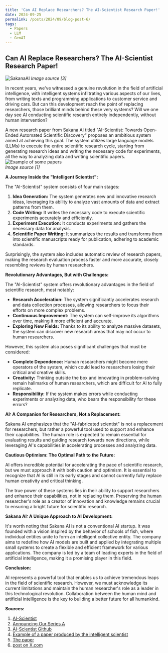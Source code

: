 ```yaml
---
title: 'Can AI Replace Researchers? The AI-Scientist Research Paper!'
date: 2024-09-25
permalink: /posts/2024/09/blog-post-6/
tags:
  - Papers
  - LLM
  - GenAI
---
```

## Can AI Replace Researchers? The AI-Scientist Research Paper!

![SakanaAI](https://github.com/SakanaAI/AI-Scientist/raw/main/docs/anim-ai-scientist.gif)
*Image source [3]* 


In recent years, we've witnessed a genuine revolution in the field of artificial intelligence, with intelligent systems infiltrating various aspects of our lives, from writing texts and programming applications to customer service and driving cars. But can this development reach the point of replacing researchers, those brilliant minds behind these very systems? Will we one day see AI conducting scientific research entirely independently, without human intervention?

A new research paper from Sakana AI titled "AI-Scientist: Towards Open-Ended Automated Scientific Discovery" proposes an ambitious system aimed at achieving this goal. The system utilizes large language models (LLMs) to execute the entire scientific research cycle, starting from generating research ideas and writing the necessary code for experiments, all the way to analyzing data and writing scientific papers.
![Example of some papers](https://sakana.ai/assets/ai-scientist/adaptive_dual_scale_denoising.jpeg)  
*Image source [1]*

**A Journey Inside the "Intelligent Scientist":**

The "AI-Scientist" system consists of four main stages:

1. **Idea Generation:** The system generates new and innovative research ideas, leveraging its ability to analyze vast amounts of data and extract patterns from them.
2. **Code Writing:** It writes the necessary code to execute scientific experiments accurately and efficiently.
3. **Experiment Execution:** It conducts experiments and gathers the necessary data for analysis.
4. **Scientific Paper Writing:** It summarizes the results and transforms them into scientific manuscripts ready for publication, adhering to academic standards.

Surprisingly, the system also includes automatic review of research papers, making the research evaluation process faster and more accurate, closely resembling reviews by human researchers.

**Revolutionary Advantages, But with Challenges:**

The "AI-Scientist" system offers revolutionary advantages in the field of scientific research, most notably:

* **Research Acceleration:** The system significantly accelerates research and data collection processes, allowing researchers to focus their efforts on more complex problems.
* **Continuous Improvement:** The system can self-improve its algorithms over time, making it more efficient and accurate.
* **Exploring New Fields:** Thanks to its ability to analyze massive datasets, the system can discover new research areas that may not occur to human researchers.

However, this system also poses significant challenges that must be considered:

* **Complete Dependence:** Human researchers might become mere operators of the system, which could lead to researchers losing their critical and creative skills.
* **Creativity:** Thinking outside the box and innovating in problem-solving remain hallmarks of human researchers, which are difficult for AI to fully replicate.
* **Responsibility:** If the system makes errors while conducting experiments or analyzing data, who bears the responsibility for these errors?

**AI: A Companion for Researchers, Not a Replacement:**

Sakana AI emphasizes that the "AI-fabricated scientist" is not a replacement for researchers, but rather a powerful tool used to support and enhance their capabilities. The human role is expected to remain essential for evaluating results and guiding research towards new directions, while leveraging AI's capabilities in accelerating processes and analyzing data.

**Cautious Optimism: The Optimal Path to the Future:**

AI offers incredible potential for accelerating the pace of scientific research, but we must approach it with both caution and optimism. It is essential to recognize that AI is still in its early stages and cannot currently fully replace human creativity and critical thinking.

The true power of these systems lies in their ability to support researchers and enhance their capabilities, not in replacing them. Preserving the human researcher's role as a creator of innovation and knowledge remains crucial to ensuring a bright future for scientific research.

**Sakana AI: A Unique Approach to AI Development:**

It's worth noting that Sakana AI is not a conventional AI startup. It was founded with a vision inspired by the behavior of schools of fish, where individual entities unite to form an intelligent collective entity. The company aims to redefine how AI models are built and applied by integrating multiple small systems to create a flexible and efficient framework for various applications. The company is led by a team of leading experts in the field of artificial intelligence, making it a promising player in this field.

**Conclusion:**

AI represents a powerful tool that enables us to achieve tremendous leaps in the field of scientific research. However, we must acknowledge its current limitations and maintain the human researcher's role as a leader in this technological revolution. Collaboration between the human mind and artificial intelligence is the key to building a better future for all humankind.

**Sources:**
1. [AI-Scientist]("https://sakana.ai/ai-scientist/")
2. [Announcing Our Series A]("https://sakana.ai/series-a/")
3. [AI-Scientist Github]("https://github.com/SakanaAI/AI-Scientist")
4. [Example of a paper produced by the intelligent scientist]("https://sakana.ai/assets/ai-scientist/adaptive_dual_scale_denoising.pdf")
5. [The paper]("https://arxiv.org/abs/2408.06292")
6. [post on X.com]("https://x.com/SakanaAILabs/status/1823178623513239992")